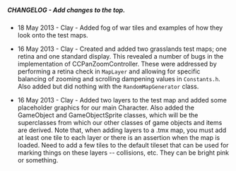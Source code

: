 ##### CHANGELOG - Add changes to the top.

* 18 May 2013 - Clay - Added fog of war tiles and examples of how they look onto the test maps.

* 16 May 2013 - Clay - Created and added two grasslands test maps; one retina and one standard display. This revealed a number of bugs in the implementation of CCPanZoomController. These were addressed by performing a retina check in `MapLayer` and allowing for specific balancing of zooming and scrolling dampening values in `Constants.h`. Also added but did nothing with the `RandomMapGenerator` class.

* 16 May 2013 - Clay - Added two layers to the test map and added some placeholder graphics for our main Character. Also added the GameObject and GameObjectSprite classes, which will be the superclasses from which our other classes of game objects and items are derived. Note that, when adding layers to a .tmx map, you must add at least one tile to each layer or there is an assertion when the map is loaded. Need to add a few tiles to the default tileset that can be used for marking things on these layers -- collisions, etc. They can be bright pink or something. 

